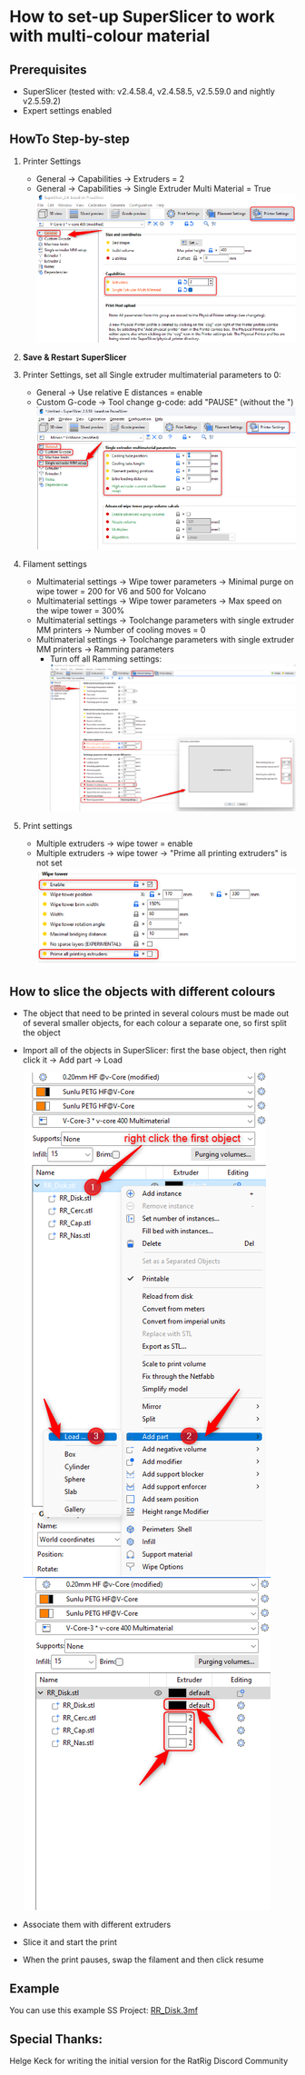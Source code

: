 # How to set-up SuperSlicer to work with multi-colour material

## Prerequisites
- SuperSlicer (tested with: v2.4.58.4, v2.4.58.5, v2.5.59.0 and nightly v2.5.59.2)
- Expert settings enabled

## HowTo Step-by-step
1. Printer Settings 
   - General -> Capabilities -> Extruders = 2
   - General -> Capabilities -> Single Extruder Multi Material = True
 ![Printer Settings](pics/printer_settings_extruders.png)

1. **Save & Restart SuperSlicer**
 
2. Printer Settings, set all Single extruder multimaterial parameters to 0:
   
   - General -> Use relative E distances = enable
   - Custom G-code -> Tool change g-code: add "PAUSE" (without the ")
 ![Single Extruder](pics/single_extruder_mm_params.png)

 1. Filament settings
      - Multimaterial settings -> Wipe tower parameters -> Minimal purge on wipe tower = 200 for V6 and 500 for Volcano
      - Multimaterial settings -> Wipe tower parameters -> Max speed on the wipe tower = 300%
      - Multimaterial settings -> Toolchange parameters with single extruder MM printers -> Number of cooling moves = 0
      - Multimaterial settings -> Toolchange parameters with single extruder MM printers -> Ramming parameters
        - Turn off all Ramming settings:
          ![Deactivate ramming](pics/ramming.png)
 2. Print settings
      - Multiple extruders -> wipe tower = enable
      - Multiple extruders -> wipe tower -> "Prime all printing extruders" is not set
        ![Wipe Tower settings](pics/print_settings_wipe_tower.png)


## How to slice the objects with different colours
- The object that need to be printed in several colours must be made out of several smaller objects, for each colour a separate one, so first split the object
- Import all of the objects in SuperSlicer: first the base object, then right click it -> Add part -> Load
  
  ![SS Order](pics/SS_order.png)
  ![Slicing](pics/slicing_MM.png)
  
- Associate them with different extruders
- Slice it and start the print
- When the print pauses, swap the filament and then click resume

## Example 
You can use this example SS Project: [RR_Disk.3mf](RR_Disk.3mf)

## Special Thanks:
Helge Keck for writing the initial version for the RatRig Discord Community
